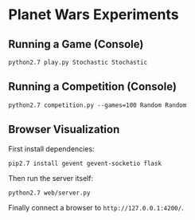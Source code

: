 Planet Wars Experiments
=======================

## Running a Game (Console)
    python2.7 play.py Stochastic Stochastic

## Running a Competition (Console)
    python2.7 competition.py --games=100 Random Random

## Browser Visualization
First install dependencies:

    pip2.7 install gevent gevent-socketio flask

Then run the server itself:

    python2.7 web/server.py

Finally connect a browser to `http://127.0.0.1:4200/`.
